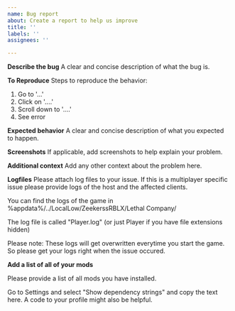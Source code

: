 ```yaml
---
name: Bug report
about: Create a report to help us improve
title: ''
labels: ''
assignees: ''

---
```


**Describe the bug**
A clear and concise description of what the bug is.

**To Reproduce**
Steps to reproduce the behavior:
1. Go to '...'
2. Click on '....'
3. Scroll down to '....'
4. See error

**Expected behavior**
A clear and concise description of what you expected to happen.

**Screenshots**
If applicable, add screenshots to help explain your problem.

**Additional context**
Add any other context about the problem here.

**Logfiles**
Please attach log files to your issue. If this is a multiplayer specific issue please provide logs of the host and the affected clients.

You can find the logs of the game in %appdata%/../LocalLow/ZeekerssRBLX/Lethal Company/

The log file is called "Player.log" (or just Player if you have file extensions hidden)

Please note: These logs will get overwritten everytime you start the game. So please get your logs right when the issue occured.

**Add a list of all of your mods**

Please provide a list of all mods you have installed. 

Go to Settings and select "Show dependency strings" and copy the text here.
A code to your profile might also be helpful.
